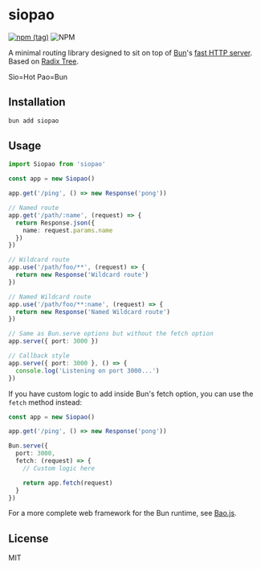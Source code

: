 # siopao

[![npm (tag)](https://img.shields.io/npm/v/siopao?style=flat&colorA=000000&colorB=000000)](https://www.npmjs.com/package/siopao) ![NPM](https://img.shields.io/npm/l/siopao?style=flat&colorA=000000&colorB=000000)

A minimal routing library designed to sit on top of [Bun](https://github.com/Jarred-Sumner/bun)'s [fast HTTP server](https://github.com/Jarred-Sumner/bun#bunserve---fast-http-server). Based on [Radix Tree](https://github.com/unjs/radix3).

Sio=Hot Pao=Bun

## Installation

```bash
bun add siopao
```

## Usage

```ts
import Siopao from 'siopao'

const app = new Siopao()

app.get('/ping', () => new Response('pong'))

// Named route
app.get('/path/:name', (request) => {
  return Response.json({
    name: request.params.name
  })
})

// Wildcard route
app.use('/path/foo/**', (request) => {
  return new Response('Wildcard route')
})

// Named Wildcard route
app.use('/path/foo/**:name', (request) => {
  return new Response('Named Wildcard route')
})

// Same as Bun.serve options but without the fetch option
app.serve({ port: 3000 })

// Callback style
app.serve({ port: 3000 }, () => {
  console.log('Listening on port 3000...')
})
```

If you have custom logic to add inside Bun's fetch option, you can use the `fetch` method instead:

```ts
const app = new Siopao()

app.get('/ping', () => new Response('pong'))

Bun.serve({
  port: 3000,
  fetch: (request) => {
    // Custom logic here

    return app.fetch(request)
  }
})
```

For a more complete web framework for the Bun runtime, see [Bao.js](https://github.com/mattreid1/baojs).

## License

MIT
